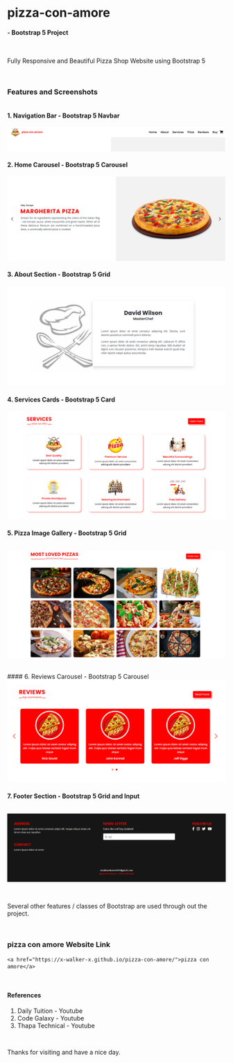# pizza-con-amore
####   - Bootstrap 5 Project
<pre>

</pre>
Fully Responsive and Beautiful Pizza Shop Website using Bootstrap 5
<pre>

</pre>
### Features and Screenshots
<pre>
</pre>
#### 1. Navigation Bar - Bootstrap 5 Navbar 
<img src="./website screenshots/header2.png" alt="navbar">

#### 2. Home Carousel - Bootstrap 5 Carousel 
<img src="./website screenshots/home2.png" alt="home">

#### 3. About Section - Bootstrap 5 Grid 
<img src="./website screenshots/about2.png" alt="about">

#### 4. Services Cards - Bootstrap 5 Card 
<img src="./website screenshots/services2.png" alt="services">

#### 5. Pizza Image Gallery - Bootstrap 5 Grid
<pre>
</pre>
<img src="./website screenshots/pizza2.png" alt="pizza">
<pre>
</pre>
#### 6. Reviews Carousel - Bootstrap 5 Carousel 
<img src="./website screenshots/reviews2.png" alt="reviews">

#### 7. Footer Section - Bootstrap 5 Grid and Input 
<pre>
</pre>
<img src="./website screenshots/footer2.png" alt="footer">
<pre>

</pre>
Several other features / classes of Bootstrap are used through out the project.
<pre>


</pre>

### pizza con amore Website Link 
    <a href="https://x-walker-x.github.io/pizza-con-amore/">pizza con amore</a>
<pre>

</pre>

#### References
  1. Daily Tuition    - Youtube
  2. Code Galaxy      - Youtube
  3. Thapa Technical  - Youtube
  
<pre>

</pre>
Thanks for visiting and have a nice day.
